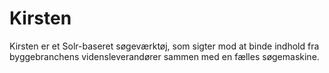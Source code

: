 Kirsten
====

Kirsten er et Solr-baseret søgeværktøj, som sigter mod at binde indhold fra byggebranchens vidensleverandører sammen med en fælles søgemaskine.
